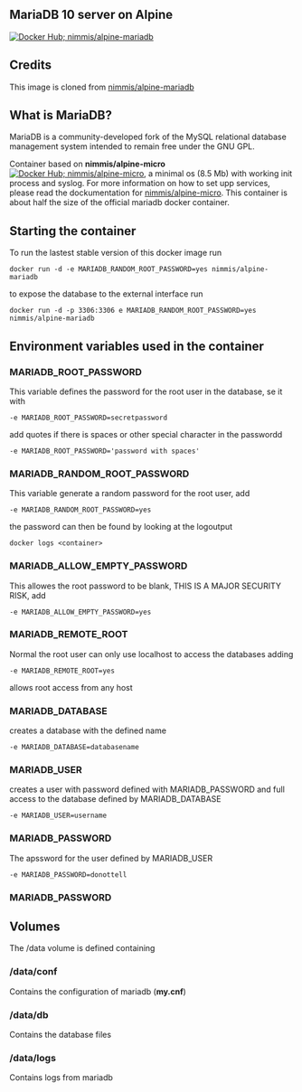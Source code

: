 ## MariaDB 10 server on Alpine

[![Docker Hub; nimmis/alpine-mariadb](https://images.microbadger.com/badges/image/nimmis/alpine-mariadb.svg)](https://registry.hub.docker.com/u/nimmis/alpine-mariadb)

## Credits

This image is cloned from [nimmis/alpine-mariadb](https://hub.docker.com/r/nimmis/alpine-mariadb/)

## What is MariaDB?

MariaDB is a community-developed fork of the MySQL relational database management system intended to remain free under the GNU GPL.


Container based on **nimmis/alpine-micro** [![Docker Hub; nimmis/alpine-micro](https://images.microbadger.com/badges/image/nimmis/alpine-micro.svg)](https://registry.hub.docker.com/u/nimmis/alpine-micro), a minimal os (8.5 Mb)  with working init process and syslog. For more information on how to set upp services, please read the dockumentation for [nimmis/alpine-micro](https://registry.hub.docker.com/u/nimmis/alpine-micro). This container is about half the size of the official mariadb docker container.


## Starting the container

To run the lastest stable version of this docker image run

	docker run -d -e MARIADB_RANDOM_ROOT_PASSWORD=yes nimmis/alpine-mariadb

to expose the database to the external interface run

	docker run -d -p 3306:3306 e MARIADB_RANDOM_ROOT_PASSWORD=yes nimmis/alpine-mariadb

## Environment variables used in the container

### MARIADB_ROOT_PASSWORD
This variable defines the password for the root user in the database, se it with

	-e MARIADB_ROOT_PASSWORD=secretpassword

add quotes if there is spaces or other special character in the passwordd

	-e MARIADB_ROOT_PASSWORD='password with spaces'

### MARIADB_RANDOM_ROOT_PASSWORD
This variable generate a random password for the root user, add 

	-e MARIADB_RANDOM_ROOT_PASSWORD=yes

the password can then be found by looking at the logoutput

	docker logs <container>

### MARIADB_ALLOW_EMPTY_PASSWORD
This allowes the root password to be blank, THIS IS A MAJOR SECURITY RISK, add

	-e MARIADB_ALLOW_EMPTY_PASSWORD=yes

### MARIADB_REMOTE_ROOT
Normal the root user can only use localhost to access the databases adding

	-e MARIADB_REMOTE_ROOT=yes

allows root access from any host

### MARIADB_DATABASE
creates a database with the defined name

	-e MARIADB_DATABASE=databasename

### MARIADB_USER
creates a user with password defined with MARIADB_PASSWORD and full access to the database defined by MARIADB_DATABASE

	-e MARIADB_USER=username

### MARIADB_PASSWORD
The apssword for the user defined by MARIADB_USER

	-e MARIADB_PASSWORD=donottell


### MARIADB_PASSWORD

## Volumes

The /data volume is defined containing

### /data/conf

Contains the configuration of mariadb (**my.cnf**)

### /data/db

Contains the database files

### /data/logs

Contains logs from mariadb
<!--stackedit_data:
eyJoaXN0b3J5IjpbLTIxMjIxNDY2NTJdfQ==
-->